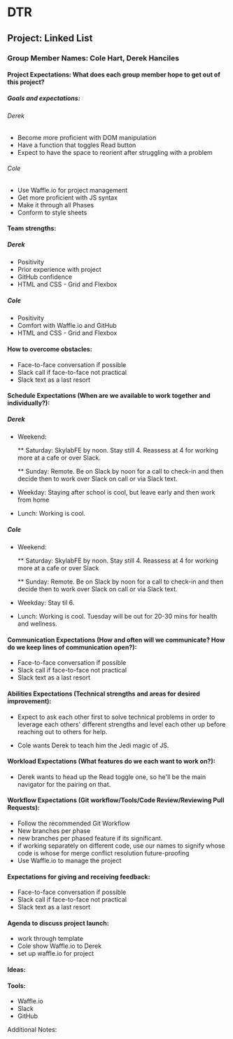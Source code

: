 # DTR

## Project: Linked List

### Group Member Names: Cole Hart, Derek Hanciles

#### Project Expectations: What does each group member hope to get out of this project? 

##### Goals and expectations:
###### Derek
- Become more proficient with DOM manipulation
- Have a function that toggles Read button
- Expect to have the space to reorient after struggling with a problem

###### Cole
- Use Waffle.io for project management
- Get more proficient with JS syntax
- Make it through all Phases
- Conform to style sheets

#### Team strengths:
##### Derek
- Positivity
- Prior experience with project
- GitHub confidence
- HTML and CSS - Grid and Flexbox

##### Cole
- Positivity
- Comfort with Waffle.io and GitHub
- HTML and CSS - Grid and Flexbox

#### How to overcome obstacles:
- Face-to-face conversation if possible
- Slack call if face-to-face not practical
- Slack text as a last resort

#### Schedule Expectations (When are we available to work together and individually?):
##### Derek
- Weekend:  

  ** Saturday: SkylabFE by noon. Stay still 4. Reassess at 4 for working more at a cafe or over Slack. 

  ** Sunday: Remote. Be on Slack by noon for a call to check-in and then decide then to work over Slack on call or via Slack text.

- Weekday: Staying after school is cool, but leave early and then work from home 

- Lunch: Working is cool. 

##### Cole
- Weekend:  

  ** Saturday: SkylabFE by noon. Stay still 4. Reassess at 4 for working more at a cafe or over Slack  

  ** Sunday: Remote. Be on Slack by noon for a call to check-in and then decide then to work over Slack on call or via Slack text.

- Weekday: Stay til 6.

- Lunch: Working is cool. Tuesday will be out for 20-30 mins for health and wellness.

#### Communication Expectations (How and often will we communicate? How do we keep lines of communication open?):
- Face-to-face conversation if possible
- Slack call if face-to-face not practical
- Slack text as a last resort

#### Abilities Expectations (Technical strengths and areas for desired improvement):
- Expect to ask each other first to solve technical problems in order to leverage each others' different strengths and level each other up before reaching out to others for help.

- Cole wants Derek to teach him the Jedi magic of JS.

#### Workload Expectations (What features do we each want to work on?):
- Derek wants to head up the Read toggle one, so he'll be the main navigator for the pairing on that.

#### Workflow Expectations (Git workflow/Tools/Code Review/Reviewing Pull Requests):
- Follow the recommended Git Workflow
- New branches per phase
- new branches per phased feature if its significant.
- if working separately on different code, use our names to signify whose code is whose for merge conflict resolution future-proofing
- Use Waffle.io to manage the project

#### Expectations for giving and receiving feedback:
- Face-to-face conversation if possible
- Slack call if face-to-face not practical
- Slack text as a last resort

#### Agenda to discuss project launch:
- work through template
- Cole show Waffle.io to Derek
- set up waffle.io for project

#### Ideas:
 
#### Tools: 
- Waffle.io
- Slack
- GitHub


Additional Notes: